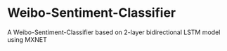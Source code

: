 # Weibo-Sentiment-Classifier
A Weibo-Sentiment-Classifier based on 2-layer bidirectional LSTM model using MXNET
